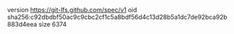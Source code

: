 version https://git-lfs.github.com/spec/v1
oid sha256:c92dbdbf50ac9c9cbc2cf1c5a8bdf56d4c13d28b5a1dc7de92bca92b883d4eea
size 6374
